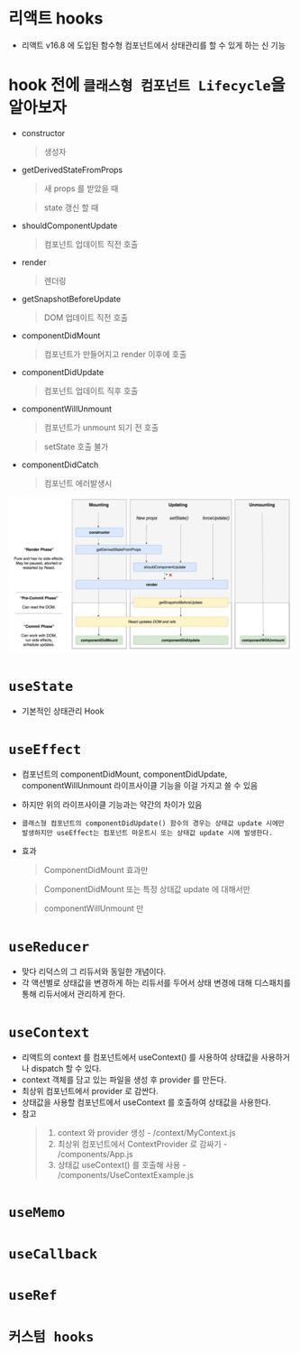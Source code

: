 # 리액트 hooks
  - 리액트 v16.8 에 도입된 함수형 컴포넌트에서 상태관리를 할 수 있게 하는 신 기능

# hook 전에 `클래스형 컴포넌트 Lifecycle`을 알아보자
  - constructor
    > 생성자
  - getDerivedStateFromProps
    > 새 props 를 받았을 때

    > state 갱신 할 때
  - shouldComponentUpdate
    > 컴포넌트 업데이트 직전 호출
  - render
    > 렌더링
  - getSnapshotBeforeUpdate
    > DOM 업데이트 직전 호출
  - componentDidMount
    > 컴포넌트가 만들어지고 render 이후에 호출
  - componentDidUpdate
    > 컴포넌트 업데이트 직후 호출
  - componentWillUnmount
    > 컴포넌트가 unmount 되기 전 호출

    > setState 호출 불가
  - componentDidCatch 
    > 컴포넌트 에러발생시

  ![](/public/images/class_component_lifecycle.jpg)

# `useState`
  - 기본적인 상태관리 Hook
  
# `useEffect`
  - 컴포넌트의 componentDidMount, componentDidUpdate, componentWillUnmount 라이프사이클 기능을 이걸 가지고 쓸 수 있음
  - 하지만 위의 라이프사이클 기능과는 약간의 차이가 있음
  - `클래스형 컴포넌트의 componentDidUpdate() 함수의 경우는 상태값 update 시에만 발생하지만 useEffect는 컴포넌트 마운트시 또는 상태값 update 시에 발생한다.`
  - 효과
    > ComponentDidMount 효과만

    > ComponentDidMount 또는 특정 상태값 update 에 대해서만
    
    > componentWillUnmount 만

# `useReducer`
  - 맞다 리덕스의 그 리듀서와 동일한 개념이다.
  - 각 액션별로 상태값을 변경하게 하는 리듀서를 두어서 상태 변경에 대해 디스패치를 통해 리듀서에서 관리하게 한다.

# `useContext`
  - 리액트의 context 를 컴포넌트에서 useContext() 를 사용하여 상태값을 사용하거나 dispatch 할 수 있다.
  - context 객체를 담고 있는 파일을 생성 후 provider 를 만든다.
  - 최상위 컴포넌트에서 provider 로 감싼다.
  - 상태값을 사용할 컴포넌트에서 useContext 를 호출하여 상태값을 사용한다.
  - 참고
    > 1. context 와 provider 생성 - /context/MyContext.js
    > 2. 최상위 컴포넌트에서 ContextProvider 로 감싸기 - /components/App.js
    > 3. 상태값 useContext() 를 호출해 사용 - /components/UseContextExample.js

# `useMemo`

# `useCallback`

# `useRef`

# `커스텀 hooks`
